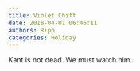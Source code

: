 ```yaml
---
title: Violet Chiff
date: 2018-04-01 06:46:11
authors: Ripp
categories: Holiday
---
```


 Kant is not dead. We must watch him.